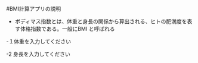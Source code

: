 #BMI計算アプリの説明

- ボディマス指数とは、体重と身長の関係から算出される、ヒトの肥満度を表す体格指数である。一般にBMI と呼ばれる

-１体重を入力してください

-2 身長を入力してください
